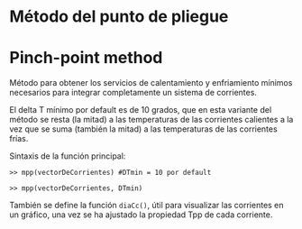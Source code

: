 # Método del punto de pliegue
# Pinch-point method

Método para obtener los servicios de calentamiento y enfriamiento mínimos
necesarios para integrar completamente un sistema de corrientes.

El delta T mínimo por default es de 10 grados, que en esta variante del método
se resta (la mitad) a las temperaturas de las corrientes calientes a la vez que
se suma (también la mitad) a las temperaturas de las corrientes frías.

Sintaxis de la función principal:

`>> mpp(vectorDeCorrientes) #DTmin = 10 por default`

`>> mpp(vectorDeCorrientes, DTmin)`

También se define la función `diaCc()`, útil para visualizar las corrientes
en un gráfico, una vez se ha ajustado la propiedad Tpp de cada corriente.
